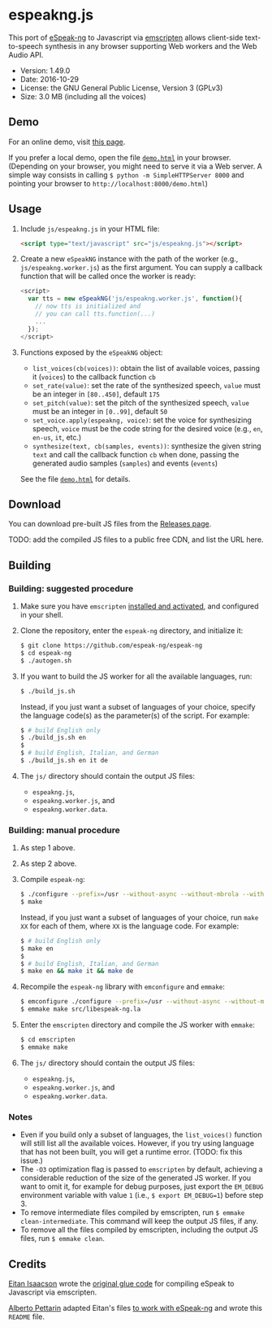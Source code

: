 # espeakng.js

This port of
[eSpeak-ng](https://github.com/espeak-ng/espeak-ng)
to Javascript via
[emscripten](http://emscripten.org)
allows client-side text-to-speech synthesis in any browser
supporting Web workers and the Web Audio API.

* Version: 1.49.0
* Date: 2016-10-29
* License: the GNU General Public License, Version 3 (GPLv3)
* Size: 3.0 MB (including all the voices)


## Demo

For an online demo, visit [this page](https://www.readbeyond.it/espeakng/).

If you prefer a local demo, open the file [`demo.html`](demo.html) in your browser.
(Depending on your browser, you might need to serve it via a Web server.
A simple way consists in calling `$ python -m SimpleHTTPServer 8000`
and pointing your browser to `http://localhost:8000/demo.html`)


## Usage

1. Include `js/espeakng.js` in your HTML file:

    ```html
    <script type="text/javascript" src="js/espeakng.js"></script>
    ```

2. Create a new `eSpeakNG` instance with the path of the worker
   (e.g., `js/espeakng.worker.js`) as the first argument.
   You can supply a callback function that will be called once the worker is ready:

    ```js
    <script>
      var tts = new eSpeakNG('js/espeakng.worker.js', function(){
        // now tts is initialized and
        // you can call tts.function(...)
        ...
      });
    </script>
    ```

3. Functions exposed by the `eSpeakNG` object:

    * `list_voices(cb(voices))`: obtain the list of available voices, passing it (`voices`) to the callback function `cb`
    * `set_rate(value)`: set the rate of the synthesized speech, `value` must be an integer in `[80..450]`, default `175`
    * `set_pitch(value)`: set the pitch of the synthesized speech, `value` must be an integer in `[0..99]`, default `50`
    * `set_voice.apply(espeakng, voice)`: set the voice for synthesizing speech, `voice` must be the code string for the desired voice (e.g., `en`, `en-us`, `it`, etc.)
    * `synthesize(text, cb(samples, events))`: synthesize the given string `text` and call the callback function `cb` when done, passing the generated audio samples (`samples`) and events (`events`)

    See the file [`demo.html`](demo.html) for details.


## Download

You can download pre-built JS files from the [Releases page](https://github.com/espeak-ng/espeak-ng/releases).

TODO: add the compiled JS files to a public free CDN, and list the URL here.


## Building

### Building: suggested procedure

1. Make sure you have `emscripten`
   [installed and activated](http://kripken.github.io/emscripten-site/docs/getting_started/downloads.html),
   and configured in your shell.

2. Clone the repository, enter the `espeak-ng` directory, and initialize it:

    ```bash
    $ git clone https://github.com/espeak-ng/espeak-ng
    $ cd espeak-ng
    $ ./autogen.sh
    ```

3. If you want to build the JS worker for all the available languages, run:

    ```bash
    $ ./build_js.sh
    ```

    Instead, if you just want a subset of languages of your choice,
    specify the language code(s) as the parameter(s) of the script.
    For example:

    ```bash
    $ # build English only
    $ ./build_js.sh en
    $
    $ # build English, Italian, and German
    $ ./build_js.sh en it de
    ```

4. The `js/` directory should contain the output JS files:

    * `espeakng.js`,
    * `espeakng.worker.js`, and
    * `espeakng.worker.data`.

### Building: manual procedure

1. As step 1 above.

2. As step 2 above.

3. Compile `espeak-ng`:

    ```bash
    $ ./configure --prefix=/usr --without-async --without-mbrola --without-sonic
    $ make
    ```

    Instead, if you just want a subset of languages of your choice,
    run `make XX` for each of them, where `XX` is the language code.
    For example:

    ```bash
    $ # build English only
    $ make en
    $
    $ # build English, Italian, and German
    $ make en && make it && make de
    ```

4. Recompile the `espeak-ng` library with `emconfigure` and `emmake`:

    ```bash
    $ emconfigure ./configure --prefix=/usr --without-async --without-mbrola --without-sonic
    $ emmake make src/libespeak-ng.la
    ```

5. Enter the `emscripten` directory and compile the JS worker with `emmake`:

    ```bash
    $ cd emscripten
    $ emmake make
    ```

6. The `js/` directory should contain the output JS files:

    * `espeakng.js`,
    * `espeakng.worker.js`, and
    * `espeakng.worker.data`.

### Notes

* Even if you build only a subset of languages,
  the `list_voices()` function will still list all the available voices.
  However, if you try using language that has not been built,
  you will get a runtime error.
  (TODO: fix this issue.)
* The `-O3` optimization flag is passed to `emscripten` by default,
  achieving a considerable reduction of the size of the generated JS worker.
  If you want to omit it, for example for debug purposes,
  just export the `EM_DEBUG` environment variable with value `1`
  (i.e., `$ export EM_DEBUG=1`) before step 3.
* To remove intermediate files compiled by emscripten,
  run `$ emmake clean-intermediate`.
  This command will keep the output JS files, if any.
* To remove all the files compiled by emscripten,
  including the output JS files,
  run `$ emmake clean`.


## Credits

[Eitan Isaacson](https://blog.monotonous.org/) wrote the [original glue code](https://github.com/eeejay/espeak/tree/emscripten) for compiling eSpeak to Javascript via emscripten.

[Alberto Pettarin](http://www.albertopettarin.it) adapted Eitan's files [to work with eSpeak-ng](https://github.com/pettarin/espeak-ng/tree/emscripten) and wrote this `README` file.
